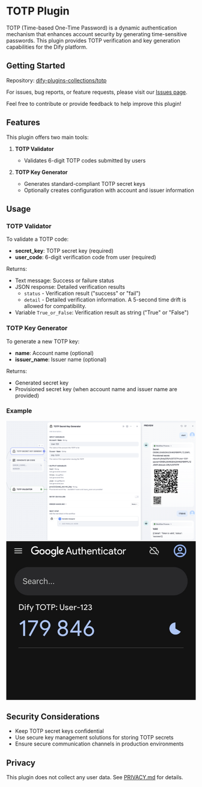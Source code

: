 # TOTP Plugin

TOTP (Time-based One-Time Password) is a dynamic authentication mechanism that enhances account security by generating time-sensitive passwords. This plugin provides TOTP verification and key generation capabilities for the Dify platform.

## Getting Started

Repository: [dify-plugins-collections/totp](https://github.com/alterxyz/dify-plugins-collections/tree/main/totp)

For issues, bug reports, or feature requests, please visit our [Issues page](https://github.com/alterxyz/dify-plugins-collections/issues).

Feel free to contribute or provide feedback to help improve this plugin!

## Features

This plugin offers two main tools:

1. **TOTP Validator**

    - Validates 6-digit TOTP codes submitted by users

2. **TOTP Key Generator**
    - Generates standard-compliant TOTP secret keys
    - Optionally creates configuration with account and issuer information

## Usage

### TOTP Validator

To validate a TOTP code:

- **secret_key**: TOTP secret key (required)
- **user_code**: 6-digit verification code from user (required)

Returns:

- Text message: Success or failure status
- JSON response: Detailed verification results
    - `status` - Verification result ("success" or "fail")
    - `detail` - Detailed verification information. A 5-second time drift is allowed for compatibility.
- Variable `True_or_False`: Verification result as string ("True" or "False")

### TOTP Key Generator

To generate a new TOTP key:

- **name**: Account name (optional)
- **issuer_name**: Issuer name (optional)

Returns:

- Generated secret key
- Provisioned secret key (when account name and issuer name are provided)

### Example

![Example](_assets/image1.png)
![Google Authenticator](_assets/IMG_3613.jpeg)

## Security Considerations

- Keep TOTP secret keys confidential
- Use secure key management solutions for storing TOTP secrets
- Ensure secure communication channels in production environments

## Privacy

This plugin does not collect any user data. See [PRIVACY.md](PRIVACY.md) for details.
